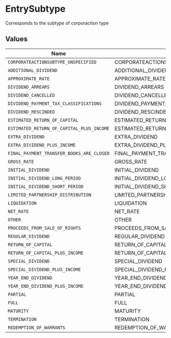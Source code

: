 # EntrySubtype

Corresponds to the subtype of corporaction type


## Values

| Name                                      | Value                                     |
| ----------------------------------------- | ----------------------------------------- |
| `CORPORATEACTIONSUBTYPE_UNSPECIFIED`      | CORPORATEACTIONSUBTYPE_UNSPECIFIED        |
| `ADDITIONAL_DIVIDEND`                     | ADDITIONAL_DIVIDEND                       |
| `APPROXIMATE_RATE`                        | APPROXIMATE_RATE                          |
| `DIVIDEND_ARREARS`                        | DIVIDEND_ARREARS                          |
| `DIVIDEND_CANCELLED`                      | DIVIDEND_CANCELLED                        |
| `DIVIDEND_PAYMENT_TAX_CLASSIFICATIONS`    | DIVIDEND_PAYMENT_TAX_CLASSIFICATIONS      |
| `DIVIDEND_RESCINDED`                      | DIVIDEND_RESCINDED                        |
| `ESTIMATED_RETURN_OF_CAPITAL`             | ESTIMATED_RETURN_OF_CAPITAL               |
| `ESTIMATED_RETURN_OF_CAPITAL_PLUS_INCOME` | ESTIMATED_RETURN_OF_CAPITAL_PLUS_INCOME   |
| `EXTRA_DIVIDEND`                          | EXTRA_DIVIDEND                            |
| `EXTRA_DIVIDEND_PLUS_INCOME`              | EXTRA_DIVIDEND_PLUS_INCOME                |
| `FINAL_PAYMENT_TRANSFER_BOOKS_ARE_CLOSED` | FINAL_PAYMENT_TRANSFER_BOOKS_ARE_CLOSED   |
| `GROSS_RATE`                              | GROSS_RATE                                |
| `INITIAL_DIVIDEND`                        | INITIAL_DIVIDEND                          |
| `INITIAL_DIVIDEND_LONG_PERIOD`            | INITIAL_DIVIDEND_LONG_PERIOD              |
| `INITIAL_DIVIDEND_SHORT_PERIOD`           | INITIAL_DIVIDEND_SHORT_PERIOD             |
| `LIMITED_PARTNERSHIP_DISTRIBUTION`        | LIMITED_PARTNERSHIP_DISTRIBUTION          |
| `LIQUIDATION`                             | LIQUIDATION                               |
| `NET_RATE`                                | NET_RATE                                  |
| `OTHER`                                   | OTHER                                     |
| `PROCEEDS_FROM_SALE_OF_RIGHTS`            | PROCEEDS_FROM_SALE_OF_RIGHTS              |
| `REGULAR_DIVIDEND`                        | REGULAR_DIVIDEND                          |
| `RETURN_OF_CAPITAL`                       | RETURN_OF_CAPITAL                         |
| `RETURN_OF_CAPITAL_PLUS_INCOME`           | RETURN_OF_CAPITAL_PLUS_INCOME             |
| `SPECIAL_DIVIDEND`                        | SPECIAL_DIVIDEND                          |
| `SPECIAL_DIVIDEND_PLUS_INCOME`            | SPECIAL_DIVIDEND_PLUS_INCOME              |
| `YEAR_END_DIVIDEND`                       | YEAR_END_DIVIDEND                         |
| `YEAR_END_DIVIDEND_PLUS_INCOME`           | YEAR_END_DIVIDEND_PLUS_INCOME             |
| `PARTIAL`                                 | PARTIAL                                   |
| `FULL`                                    | FULL                                      |
| `MATURITY`                                | MATURITY                                  |
| `TERMINATION`                             | TERMINATION                               |
| `REDEMPTION_OF_WARRANTS`                  | REDEMPTION_OF_WARRANTS                    |